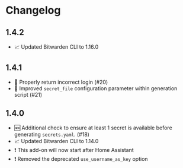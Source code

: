 # Changelog

## 1.4.2

* 📈 Updated Bitwarden CLI to 1.16.0

## 1.4.1

* 🐞 Properly return incorrect login (#20)
* 🐞 Improved `secret_file` configuration parameter within generation script (#21)

## 1.4.0

* 🆕 Additional check to ensure at least 1 secret is available before generating `secrets.yaml`. (#18)
* 📈 Updated Bitwarden CLI to 1.14.0
* ❗ This add-on will now start after Home Assistant
* ❗ Removed the deprecated `use_username_as_key` option
